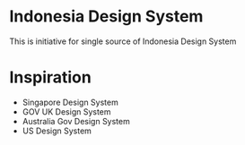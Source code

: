 # Indonesia Design System

This is initiative for single source of Indonesia Design System

# Inspiration
- Singapore Design System
- GOV UK Design System
- Australia Gov Design System
- US Design System
